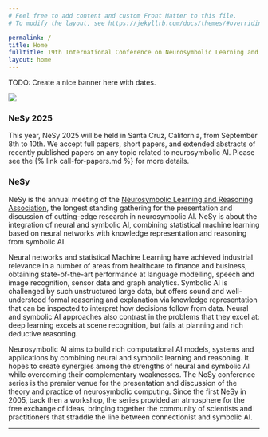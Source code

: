 ```yaml
---
# Feel free to add content and custom Front Matter to this file.
# To modify the layout, see https://jekyllrb.com/docs/themes/#overriding-theme-defaults

permalink: /
title: Home
fulltitle: 19th International Conference on Neurosymbolic Learning and Reasoning
layout: home
---
```



TODO: Create a nice banner here with dates. 

![](assets/img/banner.jpg)

### NeSy 2025
This year, NeSy 2025 will be held in Santa Cruz, California, from September 8th to 10th. We accept full papers, short papers, and extended abstracts of recently published papers on any topic related to neurosymbolic AI. Please see the {% link call-for-papers.md %} for more details.

### NeSy 
NeSy is the annual meeting of the [Neurosymbolic Learning and Reasoning Association](https://nesyconf.org), the longest standing gathering for the presentation and discussion of cutting-edge research in neurosymbolic AI. 
NeSy is about the integration of neural and symbolic AI, combining statistical machine learning based on neural networks with knowledge representation and reasoning from symbolic AI. 


Neural networks and statistical Machine Learning have achieved industrial relevance in a number of areas from healthcare to finance and business, obtaining state-of-the-art performance at language modelling, speech and image recognition, sensor data and graph analytics. Symbolic AI is challenged by such unstructured large data, but offers sound and well-understood formal reasoning and explanation via knowledge representation that can be inspected to interpret how decisions follow from data. Neural and symbolic AI approaches also contrast in the problems that they excel at: deep learning excels at scene recognition, but fails at planning and rich deductive reasoning.

Neurosymbolic AI aims to build rich computational AI models, systems and applications by combining neural and symbolic learning and reasoning. It hopes to create synergies among the strengths of neural and symbolic AI while overcoming their complementary weaknesses. The NeSy conference series is the premier venue for the presentation and discussion of the theory and practice of neurosymbolic computing. Since the first NeSy in 2005, back then a workshop, the series provided an atmosphere for the free exchange of ideas, bringing together the community of scientists and practitioners that straddle the line between connectionist and symbolic AI. 

--- 

